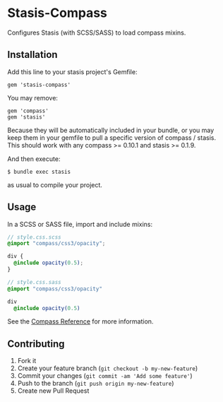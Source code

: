 # Stasis-Compass

Configures Stasis (with SCSS/SASS) to load compass mixins.

## Installation

Add this line to your stasis project's Gemfile:

    gem 'stasis-compass'

You may remove:

    gem 'compass'
    gem 'stasis'

Because they will be automatically included in your bundle, or you may keep them in your gemfile to pull a specific version of compass / stasis. This should work with any compass >= 0.10.1 and stasis >= 0.1.9.

And then execute:

    $ bundle exec stasis

as usual to compile your project.

## Usage

In a SCSS or SASS file, import and include mixins:

```scss
// style.css.scss
@import "compass/css3/opacity";

div {
  @include opacity(0.5);
}
```
```sass
// style.css.sass
@import "compass/css3/opacity"

div
  @include opacity(0.5)
```

See the [Compass Reference](http://compass-style.org/reference/compass/) for more information.

## Contributing

1. Fork it
2. Create your feature branch (`git checkout -b my-new-feature`)
3. Commit your changes (`git commit -am 'Add some feature'`)
4. Push to the branch (`git push origin my-new-feature`)
5. Create new Pull Request
